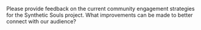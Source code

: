 Please provide feedback on the current community engagement strategies for the Synthetic Souls project. What improvements can be made to better connect with our audience?
